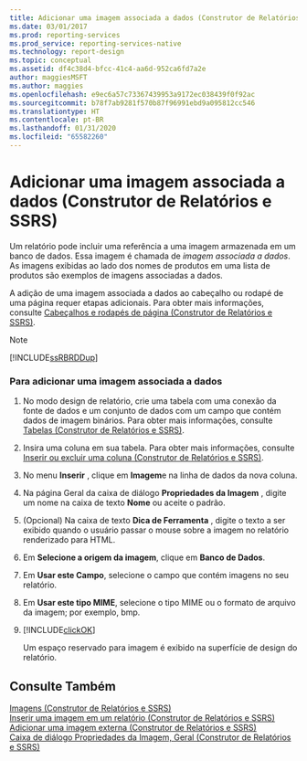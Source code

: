 ```yaml
---
title: Adicionar uma imagem associada a dados (Construtor de Relatórios e SSRS) | Microsoft Docs
ms.date: 03/01/2017
ms.prod: reporting-services
ms.prod_service: reporting-services-native
ms.technology: report-design
ms.topic: conceptual
ms.assetid: df4c38d4-bfcc-41c4-aa6d-952ca6fd7a2e
author: maggiesMSFT
ms.author: maggies
ms.openlocfilehash: e9ec6a57c73367439953a9172ec038439f0f92ac
ms.sourcegitcommit: b78f7ab9281f570b87f96991ebd9a095812cc546
ms.translationtype: HT
ms.contentlocale: pt-BR
ms.lasthandoff: 01/31/2020
ms.locfileid: "65582260"
---
```

# <a name="add-a-data-bound-image-report-builder-and-ssrs"></a>Adicionar uma imagem associada a dados (Construtor de Relatórios e SSRS)
  Um relatório pode incluir uma referência a uma imagem armazenada em um banco de dados. Essa imagem é chamada de *imagem associada a dados*. As imagens exibidas ao lado dos nomes de produtos em uma lista de produtos são exemplos de imagens associadas a dados.  
  
 A adição de uma imagem associada a dados ao cabeçalho ou rodapé de uma página requer etapas adicionais. Para obter mais informações, consulte [Cabeçalhos e rodapés de página &#40;Construtor de Relatórios e SSRS&#41;](../../reporting-services/report-design/page-headers-and-footers-report-builder-and-ssrs.md).  
  
> [!NOTE]  
>  [!INCLUDE[ssRBRDDup](../../includes/ssrbrddup-md.md)]  
  
### <a name="to-add-a-data-bound-image"></a>Para adicionar uma imagem associada a dados  
  
1.  No modo design de relatório, crie uma tabela com uma conexão da fonte de dados e um conjunto de dados com um campo que contém dados de imagem binários. Para obter mais informações, consulte [Tabelas &#40;Construtor de Relatórios e SSRS&#41;](../../reporting-services/report-design/tables-report-builder-and-ssrs.md).  
  
2.  Insira uma coluna em sua tabela. Para obter mais informações, consulte [Inserir ou excluir uma coluna &#40;Construtor de Relatórios e SSRS&#41;](../../reporting-services/report-design/insert-or-delete-a-column-report-builder-and-ssrs.md).  
  
3.  No menu **Inserir** , clique em **Imagem**e na linha de dados da nova coluna.  
  
4.  Na página Geral da caixa de diálogo **Propriedades da Imagem** , digite um nome na caixa de texto **Nome** ou aceite o padrão.  
  
5.  (Opcional) Na caixa de texto **Dica de Ferramenta** , digite o texto a ser exibido quando o usuário passar o mouse sobre a imagem no relatório renderizado para HTML.  
  
6.  Em **Selecione a origem da imagem**, clique em **Banco de Dados**.  
  
7.  Em **Usar este Campo**, selecione o campo que contém imagens no seu relatório.  
  
8.  Em **Usar este tipo MIME**, selecione o tipo MIME ou o formato de arquivo da imagem; por exemplo, bmp.  
  
9. [!INCLUDE[clickOK](../../includes/clickok-md.md)]  
  
     Um espaço reservado para imagem é exibido na superfície de design do relatório.  
  
## <a name="see-also"></a>Consulte Também  
 [Imagens &#40;Construtor de Relatórios e SSRS&#41;](../../reporting-services/report-design/images-report-builder-and-ssrs.md)   
 [Inserir uma imagem em um relatório &#40;Construtor de Relatórios e SSRS&#41;](../../reporting-services/report-design/embed-an-image-in-a-report-report-builder-and-ssrs.md)   
 [Adicionar uma imagem externa &#40;Construtor de Relatórios e SSRS&#41;](../../reporting-services/report-design/add-an-external-image-report-builder-and-ssrs.md)   
 [Caixa de diálogo Propriedades da Imagem, Geral &#40;Construtor de Relatórios e SSRS&#41;](https://msdn.microsoft.com/library/c2218b93-f7fe-46ef-995f-d7dadf9752ec)  
  
  
